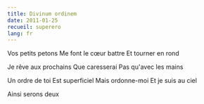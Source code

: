 ```yaml
---
title: Divinum ordinem
date: 2011-01-25
recueil: superero
lang: fr
---
```



Vos petits petons
Me font le cœur battre
Et tourner en rond

Je rêve aux prochains
Que caresserai
Pas qu'avec les mains

Un ordre de toi
Est superficiel
Mais ordonne-moi
Et je suis au ciel

Ainsi serons deux
